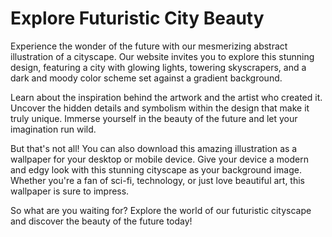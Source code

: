 <!--font:Poppins-->

# Explore Futuristic City Beauty

Experience the wonder of the future with our mesmerizing abstract illustration of a cityscape. Our website invites you to explore this stunning design, featuring a city with glowing lights, towering skyscrapers, and a dark and moody color scheme set against a gradient background.

Learn about the inspiration behind the artwork and the artist who created it. Uncover the hidden details and symbolism within the design that make it truly unique. Immerse yourself in the beauty of the future and let your imagination run wild.

But that's not all! You can also download this amazing illustration as a wallpaper for your desktop or mobile device. Give your device a modern and edgy look with this stunning cityscape as your background image. Whether you're a fan of sci-fi, technology, or just love beautiful art, this wallpaper is sure to impress.

So what are you waiting for? Explore the world of our futuristic cityscape and discover the beauty of the future today!

<!--

Write me markdown content of website with wallpaper:

"A wallpaper featuring an abstract illustration of a futuristic cityscape, with glowing lights and a dark and moody color scheme, set against a gradient background."

The header of the page should not be copy of the text but rather a real content of the website which is using this wallpaper.


---


# Futuristic Cityscape Wallpaper

Welcome to our website featuring a stunning wallpaper of a futuristic cityscape. This abstract illustration showcases a mesmerizing view of a city with glowing lights, towering skyscrapers, and a dark and moody color scheme. The gradient background adds depth and dimension to the overall design, making it a perfect choice for your desktop or mobile device.

Feel free to download this wallpaper and use it as your background image to give your device a modern and edgy look. Whether you're a fan of sci-fi, technology, or just love beautiful art, this wallpaper is sure to impress.

So why wait? Download this amazing wallpaper now and enjoy the stunning view of a futuristic cityscape right on your device!


---


Heading should not include word "wallpaper". The website should not be about the wallpaper itself, wallpaper is just a related background, rewrite whole content.


---


# Welcome to our Futuristic Cityscape Website

Step into the future with our mesmerizing abstract illustration of a cityscape. Our website features a stunning design that showcases a futuristic city with glowing lights, towering skyscrapers, and a dark and moody color scheme set against a gradient background.

Explore our website and discover more about this captivating cityscape. Learn about the inspiration behind the artwork and the artist who created it. Discover the hidden details and symbolism within the design that make it truly unique.

But that's not all! You can also download this amazing illustration as a wallpaper for your desktop or mobile device. Give your device a modern and edgy look with this stunning cityscape as your background image. Whether you're a fan of sci-fi, technology, or just love beautiful art, this wallpaper is sure to impress.

So what are you waiting for? Dive into the world of our futuristic cityscape and experience the beauty of the future today!


---


Heading is too long, rewrite whole content.


---


# Futuristic Cityscape: Discover the Beauty of the Future

Step into a world of wonder with our mesmerizing abstract illustration of a futuristic cityscape. Our website invites you to explore this stunning design, featuring a city with glowing lights, towering skyscrapers, and a dark and moody color scheme set against a gradient background.

Discover the inspiration behind the artwork and learn about the artist who created it. Uncover the hidden details and symbolism within the design that make it truly unique. Immerse yourself in the beauty of the future and let your imagination run wild.

But that's not all! You can also download this amazing illustration as a wallpaper for your desktop or mobile device. Give your device a modern and edgy look with this stunning cityscape as your background image. Whether you're a fan of sci-fi, technology, or just love beautiful art, this wallpaper is sure to impress.

So what are you waiting for? Explore the world of our futuristic cityscape and experience the beauty of the future today!


---


Heading is too long, rewrite whole content.


---


# Discover the Beauty of a Futuristic Cityscape

Experience the wonder of the future with our mesmerizing abstract illustration of a cityscape. Our website invites you to explore this stunning design, featuring a city with glowing lights, towering skyscrapers, and a dark and moody color scheme set against a gradient background.

Learn about the inspiration behind the artwork and the artist who created it. Uncover the hidden details and symbolism within the design that make it truly unique. Immerse yourself in the beauty of the future and let your imagination run wild.

But that's not all! You can also download this amazing illustration as a wallpaper for your desktop or mobile device. Give your device a modern and edgy look with this stunning cityscape as your background image. Whether you're a fan of sci-fi, technology, or just love beautiful art, this wallpaper is sure to impress.

So what are you waiting for? Explore the world of our futuristic cityscape and discover the beauty of the future today!


---


Write me a Google font which is best fitting for the website.

Pick from the list:
- Orbitron
- Raleway
- Poppins
- IBM Plex Sans
- Open Sans
- Dancing Script
- Montserrat
- Playfair Display
- Barlow Condensed
- Inter
- Great Vibes
- Exo 2
- Lobster
- Roboto
- Futura
- Alegreya
- Lato


Write just the font name nothing else.


---


Poppins

-->
